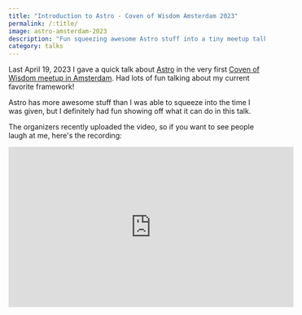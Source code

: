 ```yaml
---
title: "Introduction to Astro - Coven of Wisdom Amsterdam 2023"
permalink: /:title/
image: astro-amsterdam-2023
description: "Fun squeezing awesome Astro stuff into a tiny meetup talk"
category: talks
---
```


Last April 19, 2023 I gave a quick talk about [Astro](https://astro.build) in the very first [Coven of Wisdom meetup in Amsterdam](https://www.meetup.com/coven-of-wisdom-amsterdam/events/292064053/). Had lots of fun talking about my current favorite framework!<!--more-->

Astro has more awesome stuff than I was able to squeeze into the time I was given, but I definitely had fun showing off what it can do in this talk.

The organizers recently uploaded the video, so if you want to see people laugh at me, here's the recording:

<iframe width="560" height="315" src="https://www.youtube.com/embed/fJ1paUQzy6I" title="YouTube video player" frameborder="0" allow="accelerometer; autoplay; clipboard-write; encrypted-media; gyroscope; picture-in-picture; web-share" allowfullscreen></iframe>
